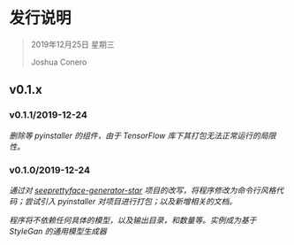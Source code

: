 # 发行说明

> 2019年12月25日 星期三
>
> Joshua Conero



## v0.1.x



### v0.1.1/2019-12-24

*删除等 pyinstaller 的组件，由于 TensorFlow 库下其打包无法正常运行的局限性。*



### v0.1.0/2019-12-24

*通过对 [seeprettyface-generator-star](https://github.com/a312863063/seeprettyface-generator-star) 项目的改写，将程序修改为命令行风格代码；尝试引入 pyinstaller 对项目进行打包；以及新增相关的文档。*



*程序将不依赖任何具体的模型，以及输出目录，和数量等。实例成为基于 StyleGan 的通用模型生成器*